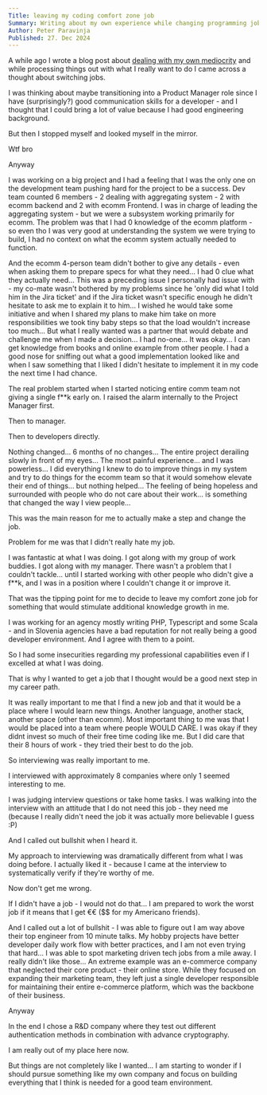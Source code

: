```yaml
---
Title: leaving my coding comfort zone job
Summary: Writing about my own experience while changing programming jobs.
Author: Peter Paravinja
Published: 27. Dec 2024
---
```


A while ago I wrote a blog post about [dealing with my own mediocrity](/posts/dealing-with-mediocrity) and while
processing things out with what I really want to do I came across a thought about switching jobs.

I was thinking about maybe transitioning into a Product Manager role since I have (surprisingly?) good communication
skills for a developer - and I thought that I could bring a lot of value because I had good engineering background.

But then I stopped myself and looked myself in the mirror.

Wtf bro

Anyway

I was working on a big project and I had a feeling that I was the only one on the development team pushing hard for the
project to be a success. Dev team counted 6 members - 2 dealing with aggregating system - 2 with ecomm backend and 2
with ecomm Frontend. I was in charge of leading the aggregating system - but we were a subsystem working primarily for
ecomm. The problem was that I had 0 knowledge of the ecomm platform - so even tho I was very good at understanding the
system we were trying to build, I had no context on what the ecomm system actually needed to function.

And the ecomm 4-person team didn't bother to give any details - even when asking them to prepare specs for what they
need... I had 0 clue what they actually need... This was a preceding issue I personally had issue with - my co-mate
wasn't bothered by my problems since he 'only did what I told him in the Jira ticket' and if the Jira ticket wasn't
specific enough he didn't hesitate to ask me to explain it to him... I wished he would take some initiative and when I
shared my plans to make him take on more responsibilities we took tiny baby steps so that the load wouldn't increase too
much... But what I really wanted was a partner that would debate and challenge me when I made a decision... I had
no-one... It was okay... I can get knowledge from books and online example from other people. I had a good nose for
sniffing out what a good implementation looked like and when I saw something that I liked I didn't hesitate to implement
it in my code the next time I had chance.

The real problem started when I started noticing entire comm team not giving a single f**k early on. I raised the alarm
internally to the Project Manager first.

Then to manager.

Then to developers directly.

Nothing changed... 6 months of no changes... The entire project derailing slowly in front of my eyes... The most painful
experience... and I was powerless... I did everything I knew to do to improve things in my system and try to do things
for the ecomm team so that it would somehow elevate their end of things... but nothing helped... The feeling of being
hopeless and surrounded with people who do not care about their work... is something that changed the way I view
people...

This was the main reason for me to actually make a step and change the job.

Problem for me was that I didn't really hate my job.

I was fantastic at what I was doing. I got along with my group of work buddies. I got along with my manager. There
wasn't a problem that I couldn't tackle... until I started working with other people who didn't give a f**k, and I was
in a position where I couldn't change it or improve it.

That was the tipping point for me to decide to leave my comfort zone job for something that would stimulate additional
knowledge growth in me.

I was working for an agency mostly writing PHP, Typescript and some Scala - and in Slovenia agencies have a bad
reputation for not really being a good developer environment. And I agree with them to a point.

So I had some insecurities regarding my professional capabilities even if I excelled at what I was doing.

That is why I wanted to get a job that I thought would be a good next step in my career path.

It was really important to me that I find a new job and that it would be a place where I would learn new things. Another
language, another stack, another space (other than ecomm).
Most important thing to me was that I would be placed into a team where people WOULD CARE. I was okay if they didnt
invest so much of their free time coding like me. But I did care that their 8 hours of work - they tried their best to
do the job.

So interviewing was really important to me.

I interviewed with approximately 8 companies where only 1 seemed interesting to me.

I was judging interview questions or take home tasks.
I was walking into the interview with an attitude that I do not need this job - they need me (because I really didn't
need the job it was actually more believable I guess :P)

And I called out bullshit when I heard it.

My approach to interviewing was dramatically different from what I was doing before. I actually liked it - because I
came at the interview to systematically verify if they're worthy of me.

Now don't get me wrong.

If I didn't have a job - I would not do that... I am prepared to work the worst job if it means that I get €€ ($$ for my
Americano friends).

And I called out a lot of bullshit - I was able to figure out I am way above their top engineer from 10 minute talks. My
hobby projects have better developer daily work flow with better practices, and I am not even trying that hard... I was
able to spot marketing driven tech jobs from a mile away. I really didn't like those... An extreme example was an
e-commerce company that neglected their core product - their online store. While they focused on expanding their
marketing team, they left just a single developer responsible for maintaining their entire e-commerce platform, which
was the backbone of their business.

Anyway

In the end I chose a R&D company where they test out different authentication methods in combination with advance cryptography.

I am really out of my place here now.

But things are not completely like I wanted... I am starting to wonder if I should pursue something like my own company and focus on building everything that I think is needed for a good team environment.